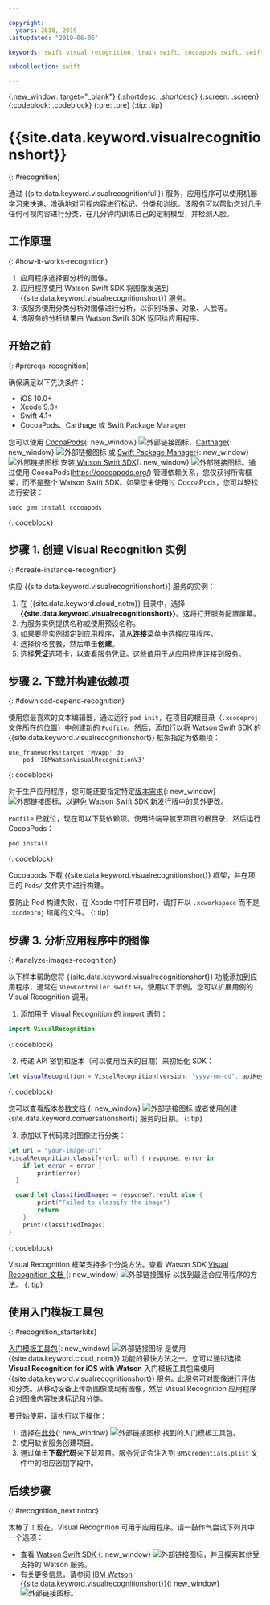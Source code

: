 ```yaml
---

copyright:
  years: 2018, 2019
lastupdated: "2019-06-06"

keywords: swift visual recognition, train swift, cocoapods swift, swift sdk install, starter kit watson swift, image swift classify, machine learning swift

subcollection: swift

---
```


{:new_window: target="_blank"}
{:shortdesc: .shortdesc}
{:screen: .screen}
{:codeblock: .codeblock}
{:pre: .pre}
{:tip: .tip}

# {{site.data.keyword.visualrecognitionshort}}
{: #recognition}

通过 {{site.data.keyword.visualrecognitionfull}} 服务，应用程序可以使用机器学习来快速、准确地对可视内容进行标记、分类和训练。该服务可以帮助您对几乎任何可视内容进行分类，在几分钟内训练自己的定制模型，并检测人脸。

## 工作原理
{: #how-it-works-recognition}

1. 应用程序选择要分析的图像。
2. 应用程序使用 Watson Swift SDK 将图像发送到 {{site.data.keyword.visualrecognitionshort}} 服务。
3. 该服务使用分类分析对图像进行分析，以识别场景、对象、人脸等。
4. 该服务的分析结果由 Watson Swift SDK 返回给应用程序。

## 开始之前
{: #prereqs-recognition}

确保满足以下先决条件：

* iOS 10.0+
* Xcode 9.3+
* Swift 4.1+
* CocoaPods、Carthage 或 Swift Package Manager

您可以使用 [CocoaPods](https://github.com/watson-developer-cloud/swift-sdk#cocoapods){: new_window} ![外部链接图标](../../icons/launch-glyph.svg "外部链接图标")，[Carthage](https://github.com/watson-developer-cloud/swift-sdk#carthage){: new_window} ![外部链接图标](../../icons/launch-glyph.svg "外部链接图标") 或 [Swift Package Manager](https://github.com/watson-developer-cloud/swift-sdk#swift-package-manager){: new_window} ![外部链接图标](../../icons/launch-glyph.svg "外部链接图标") 安装 [Watson Swift SDK](https://github.com/watson-developer-cloud/swift-sdk){: new_window} ![外部链接图标](../../icons/launch-glyph.svg "外部链接图标")。通过使用 CocoaPods(https://cocoapods.org/) 管理依赖关系，您仅获得所需框架，而不是整个 Watson Swift SDK。如果您未使用过 CocoaPods，您可以轻松进行安装：
```console
sudo gem install cocoapods
```
{: codeblock}

## 步骤 1. 创建 Visual Recognition 实例
{: #create-instance-recognition}

供应 {{site.data.keyword.visualrecognitionshort}} 服务的实例：

1. 在 {{site.data.keyword.cloud_notm}} 目录中，选择 **{{site.data.keyword.visualrecognitionshort}}**。这将打开服务配置屏幕。
2. 为服务实例提供名称或使用预设名称。
3. 如果要将实例绑定到应用程序，请从**连接**菜单中选择应用程序。
4. 选择价格套餐，然后单击**创建**。
5. 选择**凭证**选项卡，以查看服务凭证。这些值用于从应用程序连接到服务。

## 步骤 2. 下载并构建依赖项
{: #download-depend-recognition}

使用您最喜欢的文本编辑器，通过运行 `pod init`，在项目的根目录（`.xcodeproj` 文件所在的位置）中创建新的 `Podfile`。然后，添加行以将 Watson Swift SDK 的 {{site.data.keyword.visualrecognitionshort}} 框架指定为依赖项：

```pod
use_frameworks!target 'MyApp' do
    pod 'IBMWatsonVisualRecognitionV3'
```
{: codeblock}

对于生产应用程序，您可能还要指定特定[版本需求](https://guides.cocoapods.org/using/the-podfile.html#specifying-pod-versions){: new_window} ![外部链接图标](../../icons/launch-glyph.svg "外部链接图标")，以避免 Watson Swift SDK 新发行版中的意外更改。

`Podfile` 已就位，现在可以下载依赖项。使用终端导航至项目的根目录，然后运行 CocoaPods：

```console
pod install
```
{: codeblock}

Cocoapods 下载 {{site.data.keyword.visualrecognitionshort}} 框架，并在项目的 `Pods/` 文件夹中进行构建。

要防止 Pod 构建失败，在 Xcode 中打开项目时，请打开以 `.xcworkspace` 而不是 `.xcodeproj` 结尾的文件。
{: tip}

## 步骤 3. 分析应用程序中的图像
{: #analyze-images-recognition}

以下样本帮助您将 {{site.data.keyword.visualrecognitionshort}} 功能添加到应用程序，通常在 `ViewController.swift` 中。使用以下示例，您可以扩展用例的 Visual Recognition 调用。

1. 添加用于 Visual Recognition 的 import 语句：
    
  ```swift
  import VisualRecognition
  ```
  {: codeblock}

2. 传递 API 密钥和版本（可以使用当天的日期）来初始化 SDK：
    
  ```swift
  let visualRecognition = VisualRecognition(version: "yyyy-mm-dd", apiKey: "your-api-key")
  ```
  {: codeblock}

  您可以查看[版本参数文档 ](https://{DomainName}/apidocs/visual-recognition#versioning){: new_window} ![外部链接图标](../../icons/launch-glyph.svg "外部链接图标") 或者使用创建 {site.data.keyword.conversationshort}} 服务的日期。
  {: tip}

3. 添加以下代码来对图像进行分类：
    
  ```swift
  let url = "your-image-url"
  visualRecognition.classify(url: url) { response, error in
      if let error = error {
          print(error)
    }

    guard let classifiedImages = response?.result else {
          print("Failed to classify the image")
          return
      }
      print(classifiedImages)
  }
  ```
  {: codeblock}

Visual Recognition 框架支持多个分类方法。查看 Watson SDK [Visual Recognition 文档 ](https://watson-developer-cloud.github.io/swift-sdk/services/VisualRecognitionV3/index.html){: new_window} ![外部链接图标](../../icons/launch-glyph.svg "外部链接图标") 以找到最适合应用程序的方法。
{: tip}

## 使用入门模板工具包
{: #recognition_starterkits}

[入门模板工具包](https://{DomainName}/developer/appledevelopment/starter-kits){: new_window} ![外部链接图标](../../icons/launch-glyph.svg "外部链接图标") 是使用 {{site.data.keyword.cloud_notm}} 功能的最快方法之一。您可以通过选择 **Visual Recognition for iOS with Watson** 入门模板工具包来使用 {{site.data.keyword.visualrecognitionshort}} 服务。此服务可对图像进行评估和分类。从移动设备上传新图像或现有图像，然后 Visual Recognition 应用程序会对图像内容快速标记和分类。

要开始使用，请执行以下操作：
1. 选择在[此处](https://{DomainName}/developer/appledevelopment/starter-kits/visual-recognition-for-ios-with-watson){: new_window} ![外部链接图标](../../icons/launch-glyph.svg "外部链接图标") 找到的入门模板工具包。
2. 使用缺省服务创建项目。
3. 通过单击**下载代码**来下载项目。服务凭证会注入到 `BMSCredentials.plist` 文件中的相应密钥字段中。

## 后续步骤
{: #recognition_next notoc}

太棒了！现在，Visual Recognition 可用于应用程序。请一鼓作气尝试下列其中一个选项：
* 查看 [Watson Swift SDK ](https://github.com/watson-developer-cloud/swift-sdk){: new_window} ![外部链接图标](../../icons/launch-glyph.svg "外部链接图标")，并且探索其他受支持的 Watson 服务。
* 有关更多信息，请参阅 [IBM Watson {{site.data.keyword.visualrecognitionshort}}](https://www.ibm.com/watson/services/visual-recognition/){: new_window} ![外部链接图标](../../icons/launch-glyph.svg "外部链接图标")。
